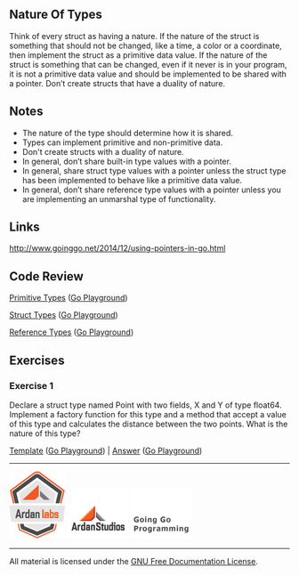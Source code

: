 ## Nature Of Types

Think of every struct as having a nature. If the nature of the struct is something that should not be changed, like a time, a color or a coordinate, then implement the struct as a primitive data value. If the nature of the struct is something that can be changed, even if it never is in your program, it is not a primitive data value and should be implemented to be shared with a pointer. Don’t create structs that have a duality of nature.

## Notes

* The nature of the type should determine how it is shared.
* Types can implement primitive and non-primitive data.
* Don't create structs with a duality of nature.
* In general, don’t share built-in type values with a pointer.
* In general, share struct type values with a pointer unless the struct type has been implemented to behave like a primitive data value.
* In general, don’t share reference type values with a pointer unless you are implementing an unmarshal type of functionality.

## Links

http://www.goinggo.net/2014/12/using-pointers-in-go.html

## Code Review

[Primitive Types](example1/example1.go) ([Go Playground](https://play.golang.org/p/MCfjtlG9LO))

[Struct Types](example2/example2.go) ([Go Playground](https://play.golang.org/p/zy6oUCtoSX))

[Reference Types](example3/example3.go) ([Go Playground](https://play.golang.org/p/MkfZdLcvfD))

## Exercises

### Exercise 1

Declare a struct type named Point with two fields, X and Y of type float64. Implement a factory function for this type and a method
that accept a value of this type and calculates the distance between the two points. What is the nature of this type?

[Template](exercises/template1/template1.go) ([Go Playground](https://play.golang.org/p/9_MSdcdlNQ)) | 
[Answer](exercises/exercise1/exercise1.go) ([Go Playground](https://play.golang.org/p/5KL4HipSJ-))

___
[![Ardan Labs](../../00-slides/images/ggt_logo.png)](http://www.ardanlabs.com)
[![Ardan Studios](../../00-slides/images/ardan_logo.png)](http://www.ardanstudios.com)
[![GoingGo Blog](../../00-slides/images/ggb_logo.png)](http://www.goinggo.net)
___
All material is licensed under the [GNU Free Documentation License](https://github.com/ArdanStudios/gotraining/blob/master/LICENSE).
